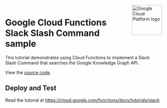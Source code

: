<img src="https://avatars2.githubusercontent.com/u/2810941?v=3&s=96" alt="Google Cloud Platform logo" title="Google Cloud Platform" align="right" height="96" width="96"/>

# Google Cloud Functions Slack Slash Command sample

This tutorial demonstrates using Cloud Functions to implement a Slack Slash
Command that searches the Google Knowledge Graph API.

View the [source code][code].

[code]: index.js

## Deploy and Test

Read the tutorial at https://cloud.google.com/functions/docs/tutorials/slack
